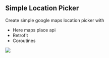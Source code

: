 ## Simple Location Picker
Create simple google maps location picker with
- Here maps place api
- Retrofit
- Coroutines

![](https://i.ibb.co/QMZ0b3F/ezgif-com-optimize-1.gif)